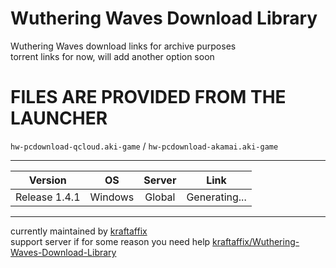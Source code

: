 # Wuthering Waves Download Library
Wuthering Waves download links for archive purposes \
torrent links for now, will add another option soon
# FILES ARE PROVIDED FROM THE LAUNCHER
`hw-pcdownload-qcloud.aki-game`‎ / `hw-pcdownload-akamai.aki-game`
___
| Version | OS | Server | Link |
|:-------:|:--:|:------:|:----:|
| Release 1.4.1 | Windows | Global | Generating... |
___
currently maintained by [kraftaffix](https://github.com/KraftAffix) \
support server if for some reason you need help [kraftaffix/Wuthering-Waves-Download-Library](https://discord.gg/f3fTWdDmh5)
